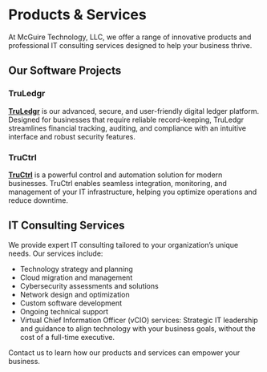 # Products & Services

At McGuire Technology, LLC, we offer a range of innovative products and professional IT consulting services designed to help your business thrive.

## Our Software Projects

### TruLedgr
[**TruLedgr**](https://truledgr.app) is our advanced, secure, and user-friendly digital ledger platform. Designed for businesses that require reliable record-keeping, TruLedgr streamlines financial tracking, auditing, and compliance with an intuitive interface and robust security features.

### TruCtrl
[**TruCtrl**](https://tructrl.app) is a powerful control and automation solution for modern businesses. TruCtrl enables seamless integration, monitoring, and management of your IT infrastructure, helping you optimize operations and reduce downtime.

## IT Consulting Services

We provide expert IT consulting tailored to your organization’s unique needs. Our services include:

- Technology strategy and planning
- Cloud migration and management
- Cybersecurity assessments and solutions
- Network design and optimization
- Custom software development
- Ongoing technical support
- Virtual Chief Information Officer (vCIO) services: Strategic IT leadership and guidance to align technology with your business goals, without the cost of a full-time executive.

Contact us to learn how our products and services can empower your business.

